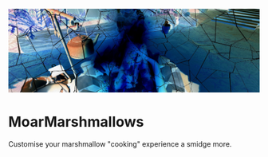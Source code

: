 ![MoarMarshmallows](banner.jpg)

# MoarMarshmallows
 Customise your marshmallow "cooking" experience a smidge more.

